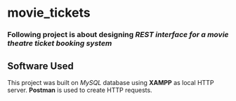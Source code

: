 # movie_tickets

### Following project is about designing *REST interface for a movie theatre ticket booking system*

## Software Used
This project was built on *MySQL* database using **XAMPP** as local HTTP server.
**Postman** is used to create HTTP requests.

